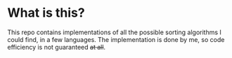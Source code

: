# What is this?

This repo contains implementations of all the possible sorting algorithms I could find, in a few languages. The implementation is done by me, so code efficiency is not guaranteed ~~at all~~.
